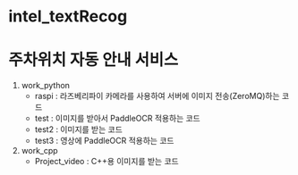 # intel_textRecog

# 주차위치 자동 안내 서비스

1. work_python
   - raspi : 라즈베리파이 카메라를 사용하여 서버에 이미지 전송(ZeroMQ)하는 코드
   - test : 이미지를 받아서 PaddleOCR 적용하는 코드
   - test2 : 이미지를 받는 코드
   - test3 : 영상에 PaddleOCR 적용하는 코드
2. work_cpp
   - Project_video : C++용 이미지를 받는 코드
